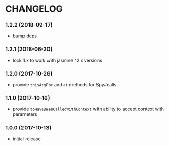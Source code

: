 # CHANGELOG

<a name="1.2.2"></a>
### 1.2.2 (2018-09-17)

 * bump deps

<a name="1.2.1"></a>
### 1.2.1 (2018-06-20)

 * lock 1.x to work with jasmine ^2.x versions


<a name="1.2.0"></a>
### 1.2.0 (2017-10-26)

 * provide `thisArgFor` and `at` methods for Spy#calls


<a name="1.1.0"></a>
### 1.1.0 (2017-10-16)

 * provide `toHaveBeenCalledWithContext` with ability to accept context with parameters


<a name="1.0.0"></a>
### 1.0.0 (2017-10-13)

 * initial release
